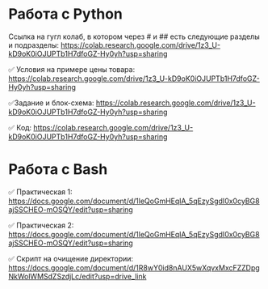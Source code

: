 # Работа с Python
Ссылка на гугл колаб, в котором через # и ## есть следующие разделы и подразделы: https://colab.research.google.com/drive/1z3_U-kD9oK0iOJUPTb1H7dfoGZ-Hy0yh?usp=sharing

✅ Условия на примере цены товара: https://colab.research.google.com/drive/1z3_U-kD9oK0iOJUPTb1H7dfoGZ-Hy0yh?usp=sharing
 
✅Задание и блок-схема: https://colab.research.google.com/drive/1z3_U-kD9oK0iOJUPTb1H7dfoGZ-Hy0yh?usp=sharing
 
✅ Код: https://colab.research.google.com/drive/1z3_U-kD9oK0iOJUPTb1H7dfoGZ-Hy0yh?usp=sharing

 # Работа с Bash
✅ Практическая 1: https://docs.google.com/document/d/1leQoGmHEqlA_5qEzySgdI0x0cyBG8ajSSCHEO-mOSQY/edit?usp=sharing
  
✅  Практическая 2: https://docs.google.com/document/d/1leQoGmHEqlA_5qEzySgdI0x0cyBG8ajSSCHEO-mOSQY/edit?usp=sharing

✅ Скрипт на очищение директории: https://docs.google.com/document/d/1R8wY0id8nAUX5wXqvxMxcFZZDpgNkWolWMSdZSzdjLc/edit?usp=drive_link
  
